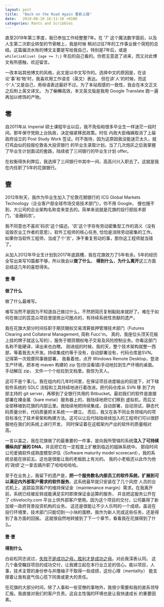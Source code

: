 ```yaml
---
layout: post
title:  "Back on the Road Again 重新上路"
date:   2019-08-10 16:11:16 +0100
categories: Rants and Scribbles
---
```

直至2019年第三季度，我已参加工作经整整7年。在 '7' 这个魔法数字面前，以及人生第二次职业转型的节骨眼上，我是时候
稍对过往7年的工作事业做个简短的总结。这篇偏流水账的博文主要是写给我自己，特别是7年后，或是 ``while(isAlive) {age += 7;}``
 年后的自己看的。你若无意逛了进来，而又对此博文有所感触，欢迎留言。

<!--MORE-->

一改本站其他博文的风格，此文是以中文写作的。选择中文的原因是，在谈论'事'和'物'时，我喜欢用工作语言（英文）表达。
但在讲'人'的时候，而这个'人'又是自己，用母语表述最好不过。为了本站观感的一致性，我会在本文正文之后附上英文译文。
为了~~偷懒~~高效，本文英文版是我用 Google Translate 跑一遍再加以修饰的产物。

## 零
自2011年从 Imperial 硕士课程毕业以后，我不免俗和很多毕业生一样迷茫一段时间。那年保守党刚上台执政，决定缩紧移民政策。时任
内政大臣梅姨取消了上届政府设立的 Post Study Work 签证。时不我待，因为这原因我没能迷茫太久，就打鸡血似的投报伦敦各大投资银行
的毕业生录取计划。当了几次炮灰之后我掌握了毕业生计划面试的套路，陆续收了三间银行的毕业生计划 offer。

在权衡得失利弊后，我选择了三间银行中其中一间，高高兴兴入职去了。这就是我在内任职了5年的花旗银行。

## 壹
2012年秋天，我作为毕业生加入了伦敦花期银行的 ICG Global Markets Technology（企业客户部全球市场交易技术部门）。你不用 Google，
搜也搜不到，大公司的企业架构名称变来变去的。简单来说就是花旗的投行部技术部门，'金融码农'。

我不同意也不喜欢'码农'这个描述。'农'这个字存有劳动密集型工作的涵义（没有诋毁农业工作者的意思）。软件工程师的核心任务,
恰恰是消除劳动密集的工作。如果你当软件工程师，当成了个'农'，净干重复劳动的事，那你这工程师就当错了。

从加入2012年毕业生计划到2017年底跳槽，我在花旗效力了5年有余。5年的经历全写出来写10篇都不够，所以我会以**做了什么**，
**得到什么**，**为什么离开**这三方面总结这几年的喜怒得失。

#### 壹·零
__做了什么__

做了什么最难写。

难写当然不是因为不知道自己做过什么，不然把简历复制黏贴来就好了。难在于如何在做过的芸芸众项目里提炼出可圈点的，有持续系统性贡献的遗产。

我在花旗大部分时间任职于期货期权交易清算抵押管理技术部门（Futures Clearing and Collateral Management, 简称 Fucc'm。
真的，我座位头顶天花板上挂的牌子就这么写的），服务于期货期权电子交易及风险控制业务。你看这部门名称不能硬译，译出来也白瞎。
刚进组的时候，我的天，整个技术架构就整一西部，等着我去大开发。持续集成约等于没有，自动部署没有，代码仓库是SVN。记得第一次观摩同事做部署，
我看着他，点开 Windows Remote Desktop，登进生产环境，把本地 maven 构建的 zip 包(你没看错)手动地拉到生产环境的桌面。手动解压 zip，
文件一个个给拉到文档里。我惊为天人。

这可不是个事儿。我在组内的几年时间里，在保证项目进度输出的前提下，对下辖软件系统的 SDLC 流程和工具持续地进行着改进。把代码仓库从 SVN 移
到了内部主持的 git server，再移到了全银行共用的 Bitbucket。最初我们的软件是直接部署在裸金属（bare metal）服务器上的，我陆续地把它们移到
虚拟机，而后又全部移植到花旗的内部云里。我陆续地把持续集成，自动部署，自动测试，静态代码质量分析，代码质量把关系统一一建立。
而后，我又在各不同业务领域内的项目标准化了技术骨架和构建方法。这可以让后代陆陆续续加入的工程师们可以很舒服地在我们的系统上进行开发，
同时保证着在这框架内产出的软件的质量相对高。

一言以盖之，我在花旗做了的最重要的一件事，是向我所管辖的系统**注入了可持续横纵向扩展的 DNA**，并且把它在一定程度上扩散到临近的姐妹系统中。
那段时间公司爱搞软件成熟度模型评估（Software maturity model scorecard），我的系统总能在排前五。这也是很能让我的老板脸上有光的。
我的小老板还以此作为他的'政绩'之一拿去搞升职了哈哈哈哈哈。

至于在业务上，我留下的遗产是，**把一个服务数名内部员工的软件系统，扩展到可以满足内外部客户需求的软件服务**。这系统最早就只安装在了几个风控
人员的台式机上，追踪监测客户的维持保证金（maintenance margin）需求。在我离开前，系统已经被反转成能满足实时即席保证金运算的服务，
并且把这服务公开在了 citivelocity.com 平台上供外部客户使用。因为这个项目的交付，公司赢得了新加坡一政府背景投资机构的业务。
这还是很能让不少人乐呵的一个成绩。虽说在投行环境里，技术部门只能切到一小块的蛋糕，我作为新人完成这些任务，还是得到了各方面的回报。
这就很自然地转接到了下一个章节，看看我在花旗得到了什么。

#### 壹·壹
__得到什么__

白岩松同志说过，[失败不是成功之母，胜利才是成功之母](http://news.ifeng.com/a/20160907/49929707_0.shtml)。对此我深表认同。
这几个备受瞩目项目的成功交付，让我建立起在本行业立足的信心。能以项目，人事，技术主管的身份参与并撸袖子干取得一些成绩，这份心理（mentality）
能支撑着让我有底气信心揽下同类或更大的责任。

在花旗的大部分时间，除了人事和一些官僚的事物外，我很少需要和我的直系领导汇报。我直接对我们的客户负责。这自主性强的环境也是让我快速成长
的重要因素。